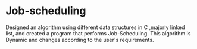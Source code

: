 # Job-scheduling
Designed an algorithm using different data structures in C ,majorly linked list, and created a program that performs Job-Scheduling.
This algorithm is Dynamic and changes according to the user's requirements.
